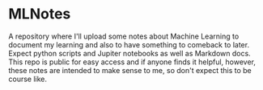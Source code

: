 # MLNotes
A repository where I'll upload some notes about Machine Learning to document my learning and also to have something to comeback to later. Expect python scripts and Jupiter notebooks as well as Markdown docs. This repo is public for easy access and if anyone finds it helpful, however, these notes are intended to make sense to me, so don't expect this to be course like.


